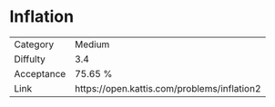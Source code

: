 # Inflation

<table>
    <tr>
        <td>Category</td>
        <td>Medium</td>
    </tr>
    <tr>
        <td>Diffulty</td>
        <td>3.4</td>
    </tr>
    <tr>
        <td>Acceptance</td>
        <td>75.65 %</td>
    </tr>
    <tr>
        <td>Link</td>
        <td>https://open.kattis.com/problems/inflation2</td>
    </tr>
</table>